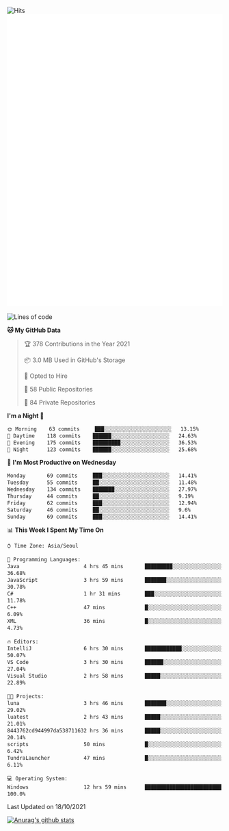 ![Hits](https://hits.seeyoufarm.com/api/count/incr/badge.svg?url=https%3A%2F%2Fgithub.com%2Fkokose1234&count_bg=%2379C83D&title_bg=%23555555&icon=apple.svg&icon_color=%23E7E7E7&title=hits&edge_flat=false)
<br/>
![Metrics](https://github.com/kokose1234/kokose1234/blob/main/github-metrics.svg)

<!--START_SECTION:waka-->
![Lines of code](https://img.shields.io/badge/From%20Hello%20World%20I%27ve%20Written-11.7%20million%20lines%20of%20code-blue)

**🐱 My GitHub Data** 

> 🏆 378 Contributions in the Year 2021
 > 
> 📦 3.0 MB Used in GitHub's Storage 
 > 
> 💼 Opted to Hire
 > 
> 📜 58 Public Repositories 
 > 
> 🔑 84 Private Repositories  
 > 
**I'm a Night 🦉** 

```text
🌞 Morning    63 commits     ███░░░░░░░░░░░░░░░░░░░░░░   13.15% 
🌆 Daytime    118 commits    ██████░░░░░░░░░░░░░░░░░░░   24.63% 
🌃 Evening    175 commits    █████████░░░░░░░░░░░░░░░░   36.53% 
🌙 Night      123 commits    ██████░░░░░░░░░░░░░░░░░░░   25.68%

```
📅 **I'm Most Productive on Wednesday** 

```text
Monday       69 commits     ███░░░░░░░░░░░░░░░░░░░░░░   14.41% 
Tuesday      55 commits     ██░░░░░░░░░░░░░░░░░░░░░░░   11.48% 
Wednesday    134 commits    ███████░░░░░░░░░░░░░░░░░░   27.97% 
Thursday     44 commits     ██░░░░░░░░░░░░░░░░░░░░░░░   9.19% 
Friday       62 commits     ███░░░░░░░░░░░░░░░░░░░░░░   12.94% 
Saturday     46 commits     ██░░░░░░░░░░░░░░░░░░░░░░░   9.6% 
Sunday       69 commits     ███░░░░░░░░░░░░░░░░░░░░░░   14.41%

```


📊 **This Week I Spent My Time On** 

```text
⌚︎ Time Zone: Asia/Seoul

💬 Programming Languages: 
Java                     4 hrs 45 mins       █████████░░░░░░░░░░░░░░░░   36.68% 
JavaScript               3 hrs 59 mins       ███████░░░░░░░░░░░░░░░░░░   30.78% 
C#                       1 hr 31 mins        ███░░░░░░░░░░░░░░░░░░░░░░   11.78% 
C++                      47 mins             █░░░░░░░░░░░░░░░░░░░░░░░░   6.09% 
XML                      36 mins             █░░░░░░░░░░░░░░░░░░░░░░░░   4.73%

🔥 Editors: 
IntelliJ                 6 hrs 30 mins       ████████████░░░░░░░░░░░░░   50.07% 
VS Code                  3 hrs 30 mins       ██████░░░░░░░░░░░░░░░░░░░   27.04% 
Visual Studio            2 hrs 58 mins       █████░░░░░░░░░░░░░░░░░░░░   22.89%

🐱‍💻 Projects: 
luna                     3 hrs 46 mins       ███████░░░░░░░░░░░░░░░░░░   29.02% 
luatest                  2 hrs 43 mins       █████░░░░░░░░░░░░░░░░░░░░   21.01% 
8443762cd944997da538711632 hrs 36 mins       █████░░░░░░░░░░░░░░░░░░░░   20.14% 
scripts                  50 mins             █░░░░░░░░░░░░░░░░░░░░░░░░   6.42% 
TundraLauncher           47 mins             █░░░░░░░░░░░░░░░░░░░░░░░░   6.11%

💻 Operating System: 
Windows                  12 hrs 59 mins      █████████████████████████   100.0%

```


 Last Updated on 18/10/2021
<!--END_SECTION:waka-->

[![Anurag's github stats](https://github-readme-stats.vercel.app/api?username=kokose1234&theme=dracula)](https://github.com/anuraghazra/github-readme-stats)



	
